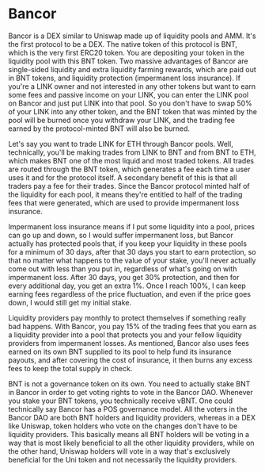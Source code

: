 # Bancor

Bancor is a DEX similar to Uniswap made up of liquidity pools and AMM. It's the first protocol to be a DEX. The native token of this protocol is BNT, which is the very first ERC20 token. You are depositing your token in the liquidity pool with this BNT token. Two massive advantages of Bancor are single-sided liquidity and extra liquidity farming rewards, which are paid out in BNT tokens, and liquidity protection (impermanent loss insurance). If you're a LINK owner and not interested in any other tokens but want to earn some fees and passive income on your LINK, you can enter the LINK pool on Bancor and just put LINK into that pool. So you don't have to swap 50% of your LINK into any other token, and the BNT token that was minted by the pool will be burned once you withdraw your LINK, and the trading fee earned by the protocol-minted BNT will also be burned.

Let's say you want to trade LINK for ETH through Bancor pools. Well, technically, you'll be making trades from LINK to BNT and from BNT to ETH, which makes BNT one of the most liquid and most traded tokens. All trades are routed through the BNT token, which generates a fee each time a user uses it and for the protocol itself. A secondary benefit of this is that all traders pay a fee for their trades. Since the Bancor protocol minted half of the liquidity for each pool, it means they're entitled to half of the trading fees that were generated, which are used to provide impermanent loss insurance.

Impermanent loss insurance means if I put some liquidity into a pool, prices can go up and down, so I would suffer impermanent loss, but Bancor actually has protected pools that, if you keep your liquidity in these pools for a minimum of 30 days, after that 30 days you start to earn protection, so that no matter what happens to the value of your stake, you'll never actually come out with less than you put in, regardless of what's going on with impermanent loss. After 30 days, you get 30% protection, and then for every additional day, you get an extra 1%. Once I reach 100%, I can keep earning fees regardless of the price fluctuation, and even if the price goes down, I would still get my initial stake.

Liquidity providers pay monthly to protect themselves if something really bad happens. With Bancor, you pay 15% of the trading fees that you earn as a liquidity provider into a pool that protects you and your fellow liquidity providers from impermanent losses. As mentioned, Bancor also uses fees earned on its own BNT supplied to its pool to help fund its insurance payouts, and after covering the cost of insurance, it then burns any excess fees to keep the total supply in check.

BNT is not a governance token on its own. You need to actually stake BNT in Bancor in order to get voting rights to vote in the Bancor DAO. Whenever you stake your BNT tokens, you technically receive vBNT. One could technically say Bancor has a POS governance model. All the voters in the Bancor DAO are both BNT holders and liquidity providers, whereas in a DEX like Uniswap, token holders who vote on the changes don't have to be liquidity providers. This basically means all BNT holders will be voting in a way that is most likely beneficial to all the other liquidity providers, while on the other hand, Uniswap holders will vote in a way that's exclusively beneficial for the Uni token and not necessarily the liquidity providers.
